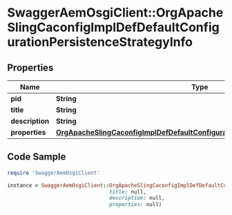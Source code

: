 # SwaggerAemOsgiClient::OrgApacheSlingCaconfigImplDefDefaultConfigurationPersistenceStrategyInfo

## Properties

Name | Type | Description | Notes
------------ | ------------- | ------------- | -------------
**pid** | **String** |  | [optional] 
**title** | **String** |  | [optional] 
**description** | **String** |  | [optional] 
**properties** | [**OrgApacheSlingCaconfigImplDefDefaultConfigurationPersistenceStrategyProperties**](OrgApacheSlingCaconfigImplDefDefaultConfigurationPersistenceStrategyProperties.md) |  | [optional] 

## Code Sample

```ruby
require 'SwaggerAemOsgiClient'

instance = SwaggerAemOsgiClient::OrgApacheSlingCaconfigImplDefDefaultConfigurationPersistenceStrategyInfo.new(pid: null,
                                 title: null,
                                 description: null,
                                 properties: null)
```


